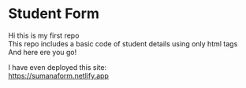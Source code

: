 # Student Form

Hi this is my first repo <br>
This repo includes a basic code of student details using only html tags<br>
And here ere you go!

I have even deployed this site: <br>
https://sumanaform.netlify.app

